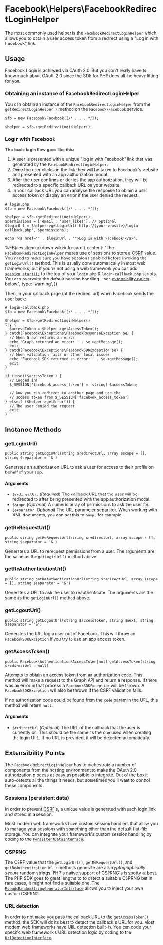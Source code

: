 # Facebook\Helpers\FacebookRedirectLoginHelper

The most commonly used helper is the `FacebookRedirectLoginHelper` which allows you to obtain a user access token from a redirect using a "Log in with Facebook" link.

## Usage

Facebook Login is achieved via OAuth 2.0. But you don't really have to know much about OAuth 2.0 since the SDK for PHP does all the heavy lifting for you.


### Obtaining an instance of FacebookRedirectLoginHelper

You can obtain an instance of the `FacebookRedirectLoginHelper` from the `getRedirectLoginHelper()` method on the `Facebook\Facebook` service.

```
$fb = new Facebook\Facebook([/* . . . */]);

$helper = $fb->getRedirectLoginHelper();
```

### Login with Facebook

The basic login flow goes like this:

1. A user is presented with a unique "log in with Facebook" link that was generated by the `FacebookRedirectLoginHelper`.
2. Once the user clicks on the link they will be taken to Facebook's website and presented with an app authorization modal.
3. After the user confirms or denies the app authorization, they will be redirected to a specific callback URL on your website.
4. In your callback URL you can analyse the response to obtain a user access token or display an error if the user denied the request.

```
# login.php
$fb = new Facebook\Facebook([/* . . . */]);

$helper = $fb->getRedirectLoginHelper();
$permissions = ['email', 'user_likes']; // optional
$loginUrl = $helper->getLoginUrl('http://{your-website}/login-callback.php', $permissions);

echo '<a href="' . $loginUrl . '">Log in with Facebook!</a>';
```

%FB(devsite:markdown-wiki:info-card {
  content: "The `FacebookRedirectLoginHelper` makes use of sessions to store a [CSRF](http://en.wikipedia.org/wiki/Cross-site_request_forgery) value. You need to make sure you have sessions enabled before invoking the `getLoginUrl()` method. This is usually done automatically in most web frameworks, but if you're not using a web framework you can add [`session_start();`](http://php.net/session_start) to the top of your `login.php` & `login-callback.php` scripts. You can overwrite the default session handling - see [extensibility points](#extensibility-points) below.",
  type: 'warning',
})

Then, in your callback page (at the redirect url) when Facebook sends the user back:

```
# login-callback.php
$fb = new Facebook\Facebook([/* . . . */]);

$helper = $fb->getRedirectLoginHelper();
try {
  $accessToken = $helper->getAccessToken();
} catch(Facebook\Exceptions\FacebookResponseException $e) {
  // When Graph returns an error
  echo 'Graph returned an error: ' . $e->getMessage();
  exit;
} catch(Facebook\Exceptions\FacebookSDKException $e) {
  // When validation fails or other local issues
  echo 'Facebook SDK returned an error: ' . $e->getMessage();
  exit;
}

if (isset($accessToken)) {
  // Logged in!
  $_SESSION['facebook_access_token'] = (string) $accessToken;

  // Now you can redirect to another page and use the
  // access token from $_SESSION['facebook_access_token']
} elseif ($helper->getError()) {
  // The user denied the request
  exit;
}
```

## Instance Methods

### getLoginUrl()
```
public string getLoginUrl(string $redirectUrl, array $scope = [], string $separator = '&')
```
Generates an authorization URL to ask a user for access to their profile on behalf of your app.

#### Arguments
- `$redirectUrl` (_Required_) The callback URL that the user will be redirected to after being presented with the app authorization modal.
- `$scope` (_Optional_) A numeric array of permissions to ask the user for.
- `$separator` (_Optional_) The URL parameter separator. When working with XML documents, you can set this to `&amp;` for example.

### getReRequestUrl()
```
public string getReRequestUrl(string $redirectUrl, array $scope = [], string $separator = '&')
```
Generates a URL to rerequest permissions from a user. The arguments are the same as the `getLoginUrl()` method above.

### getReAuthenticationUrl()
```
public string getReAuthenticationUrl(string $redirectUrl, array $scope = [], string $separator = '&')
```
Generates a URL to ask the user to reauthenticate. The arguments are the same as the `getLoginUrl()` method above.

### getLogoutUrl()
```
public string getLogoutUrl(string $accessToken, string $next, string $separator = '&')
```
Generates the URL log a user out of Facebook. This will throw an `FacebookSDKException` if you try to use an app access token.

### getAccessToken()
```
public Facebook\Authentication\AccessToken|null getAccessToken(string $redirectUrl = null)
```
Attempts to obtain an access token from an authorization code. This method will make a request to the Graph API and return a response. If there was an error in that process a `FacebookSDKException` will be thrown. A `FacebookSDKException` will also be thrown if the CSRF validation fails.

If no authorization code could be found from the `code` param in the URL, this method will return `null`.

#### Arguments
- `$redirectUrl` (_Optional_) The URL of the callback that the user is currently on. This should be the same as the one used when creating the login URL. If no URL is provided, it will be detected automatically.

## Extensibility Points

The `FacebookRedirectLoginHelper` has to orchestrate a number of components from the hosting environment to make the OAuth 2.0 authorization process as easy as possible to integrate. Out of the box it auto-detects all the things it needs, but sometimes you'll want to control these components.


### Sessions (persistent data)

In order to prevent [CSRF](http://en.wikipedia.org/wiki/Cross-site_request_forgery)'s, a unique value is generated with each login link and stored in a session.

Most modern web frameworks have custom session handlers that allow you to manage your sessions with something other than the default flat-file storage. You can integrate your framework's custom session handling by coding to the [`PersistentDataInterface`](/docs/php/PersistentDataInterface).


### CSPRNG

The CSRF value that the `getLoginUrl()`, `getReRequestUrl()`, and `getReAuthenticationUrl()` methods generate are all _cryptographically secure_ random strings. PHP's native support of CSPRNG's is spotty at best. The PHP SDK goes to great lengths to to detect a suitable CSPRNG but in rare cases, it might not find a suitable one. The [`PseudoRandomStringGeneratorInterface`](/docs/php/PseudoRandomStringGeneratorInterface) allows you to inject your own custom CSPRNG.


### URL detection

In order to not make you pass the callback URL to the `getAccessToken()` method, the SDK will do its best to detect the callback's URL for you. Most modern web frameworks have URL detection built-in. You can code your specific web framework's URL detection logic by coding to the [`UrlDetectionInterface`](/docs/php/UrlDetectionInterface).
